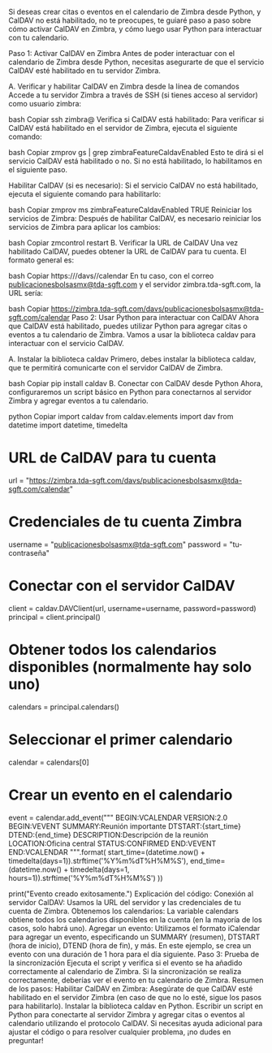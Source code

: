 Si deseas crear citas o eventos en el calendario de Zimbra desde Python, y CalDAV no está habilitado, no te preocupes, te guiaré paso a paso sobre cómo activar CalDAV en Zimbra, y cómo luego usar Python para interactuar con tu calendario.

Paso 1: Activar CalDAV en Zimbra
Antes de poder interactuar con el calendario de Zimbra desde Python, necesitas asegurarte de que el servicio CalDAV esté habilitado en tu servidor Zimbra.

A. Verificar y habilitar CalDAV en Zimbra desde la línea de comandos
Accede a tu servidor Zimbra a través de SSH (si tienes acceso al servidor) como usuario zimbra:

bash
Copiar
ssh zimbra@<tu-servidor-zimbra>
Verifica si CalDAV está habilitado: Para verificar si CalDAV está habilitado en el servidor de Zimbra, ejecuta el siguiente comando:

bash
Copiar
zmprov gs <tu-servidor-zimbra> | grep zimbraFeatureCaldavEnabled
Esto te dirá si el servicio CalDAV está habilitado o no. Si no está habilitado, lo habilitamos en el siguiente paso.

Habilitar CalDAV (si es necesario): Si el servicio CalDAV no está habilitado, ejecuta el siguiente comando para habilitarlo:

bash
Copiar
zmprov ms <tu-servidor-zimbra> zimbraFeatureCaldavEnabled TRUE
Reiniciar los servicios de Zimbra: Después de habilitar CalDAV, es necesario reiniciar los servicios de Zimbra para aplicar los cambios:

bash
Copiar
zmcontrol restart
B. Verificar la URL de CalDAV
Una vez habilitado CalDAV, puedes obtener la URL de CalDAV para tu cuenta. El formato general es:

bash
Copiar
https://<tu-dominio-zimbra>/davs/<usuario>/calendar
En tu caso, con el correo publicacionesbolsasmx@tda-sgft.com y el servidor zimbra.tda-sgft.com, la URL sería:

bash
Copiar
https://zimbra.tda-sgft.com/davs/publicacionesbolsasmx@tda-sgft.com/calendar
Paso 2: Usar Python para interactuar con CalDAV
Ahora que CalDAV está habilitado, puedes utilizar Python para agregar citas o eventos a tu calendario de Zimbra. Vamos a usar la biblioteca caldav para interactuar con el servicio CalDAV.

A. Instalar la biblioteca caldav
Primero, debes instalar la biblioteca caldav, que te permitirá comunicarte con el servidor CalDAV de Zimbra.

bash
Copiar
pip install caldav
B. Conectar con CalDAV desde Python
Ahora, configuraremos un script básico en Python para conectarnos al servidor Zimbra y agregar eventos a tu calendario.

python
Copiar
import caldav
from caldav.elements import dav
from datetime import datetime, timedelta

# URL de CalDAV para tu cuenta
url = "https://zimbra.tda-sgft.com/davs/publicacionesbolsasmx@tda-sgft.com/calendar"

# Credenciales de tu cuenta Zimbra
username = "publicacionesbolsasmx@tda-sgft.com"
password = "tu-contraseña"

# Conectar con el servidor CalDAV
client = caldav.DAVClient(url, username=username, password=password)
principal = client.principal()

# Obtener todos los calendarios disponibles (normalmente hay solo uno)
calendars = principal.calendars()

# Seleccionar el primer calendario
calendar = calendars[0]

# Crear un evento en el calendario
event = calendar.add_event("""
BEGIN:VCALENDAR
VERSION:2.0
BEGIN:VEVENT
SUMMARY:Reunión importante
DTSTART:{start_time}
DTEND:{end_time}
DESCRIPTION:Descripción de la reunión
LOCATION:Oficina central
STATUS:CONFIRMED
END:VEVENT
END:VCALENDAR
""".format(
    start_time=(datetime.now() + timedelta(days=1)).strftime('%Y%m%dT%H%M%S'),
    end_time=(datetime.now() + timedelta(days=1, hours=1)).strftime('%Y%m%dT%H%M%S')
))

print("Evento creado exitosamente.")
Explicación del código:
Conexión al servidor CalDAV: Usamos la URL del servidor y las credenciales de tu cuenta de Zimbra.
Obtenemos los calendarios: La variable calendars obtiene todos los calendarios disponibles en la cuenta (en la mayoría de los casos, solo habrá uno).
Agregar un evento: Utilizamos el formato iCalendar para agregar un evento, especificando un SUMMARY (resumen), DTSTART (hora de inicio), DTEND (hora de fin), y más.
En este ejemplo, se crea un evento con una duración de 1 hora para el día siguiente.
Paso 3: Prueba de la sincronización
Ejecuta el script y verifica si el evento se ha añadido correctamente al calendario de Zimbra.
Si la sincronización se realiza correctamente, deberías ver el evento en tu calendario de Zimbra.
Resumen de los pasos:
Habilitar CalDAV en Zimbra:
Asegúrate de que CalDAV esté habilitado en el servidor Zimbra (en caso de que no lo esté, sigue los pasos para habilitarlo).
Instalar la biblioteca caldav en Python.
Escribir un script en Python para conectarte al servidor Zimbra y agregar citas o eventos al calendario utilizando el protocolo CalDAV.
Si necesitas ayuda adicional para ajustar el código o para resolver cualquier problema, ¡no dudes en preguntar!